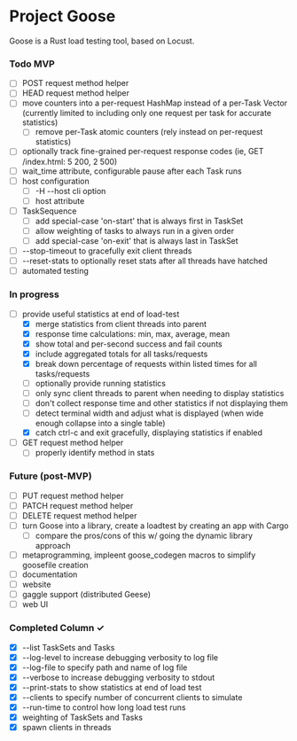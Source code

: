 # Project Goose

Goose is a Rust load testing tool, based on Locust.

### Todo MVP

- [ ] POST request method helper  
- [ ] HEAD request method helper  
- [ ] move counters into a per-request HashMap instead of a per-Task Vector (currently limited to including only one request per task for accurate statistics)  
  - [ ] remove per-Task atomic counters (rely instead on per-request statistics)  
- [ ] optionally track fine-grained per-request response codes (ie, GET /index.html: 5 200, 2 500)  
- [ ] wait_time attribute, configurable pause after each Task runs  
- [ ] host configuration  
  - [ ] -H --host cli option  
  - [ ] host attribute  
- [ ] TaskSequence  
  - [ ] add special-case 'on-start' that is always first in TaskSet  
  - [ ] allow weighting of tasks to always run in a given order  
  - [ ] add special-case 'on-exit' that is always last in TaskSet  
- [ ] --stop-timeout to gracefully exit client threads  
- [ ] --reset-stats to optionally reset stats after all threads have hatched  
- [ ] automated testing  

### In progress

- [ ] provide useful statistics at end of load-test  
  - [x] merge statistics from client threads into parent  
  - [x] response time calculations: min, max, average, mean  
  - [x] show total and per-second success and fail counts  
  - [x] include aggregated totals for all tasks/requests  
  - [x] break down percentage of requests within listed times for all tasks/requests  
  - [ ] optionally provide running statistics  
  - [ ] only sync client threads to parent when needing to display statistics  
  - [ ] don't collect response time and other statistics if not displaying them  
  - [ ] detect terminal width and adjust what is displayed (when wide enough collapse into a single table)  
  - [x] catch ctrl-c and exit gracefully, displaying statistics if enabled  
- [ ] GET request method helper  
  - [ ] properly identify method in stats  

### Future (post-MVP)

- [ ] PUT request method helper  
- [ ] PATCH request method helper  
- [ ] DELETE request method helper  
- [ ] turn Goose into a library, create a loadtest by creating an app with Cargo  
  - [ ] compare the pros/cons of this w/ going the dynamic library approach  
- [ ] metaprogramming, impleent goose_codegen macros to simplify goosefile creation  
- [ ] documentation  
- [ ] website  
- [ ] gaggle support (distributed Geese)  
- [ ] web UI  

### Completed Column ✓

- [x] --list TaskSets and Tasks  
- [x] --log-level to increase debugging verbosity to log file  
- [x] --log-file to specify path and name of log file  
- [x] --verbose to increase debugging verbosity to stdout  
- [x] --print-stats to show statistics at end of load test  
- [x] --clients to specify number of concurrent clients to simulate  
- [x] --run-time to control how long load test runs  
- [x] weighting of TaskSets and Tasks  
- [x] spawn clients in threads  
